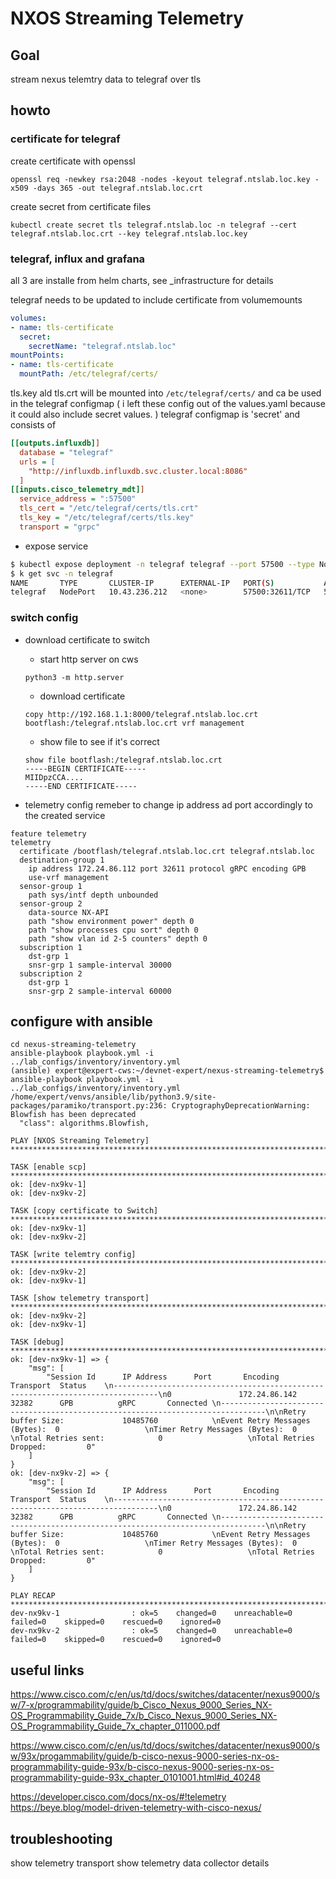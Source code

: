 # NXOS Streaming Telemetry
## Goal
stream nexus telemtry data to telegraf over tls
## howto
### certificate for telegraf
create certificate with openssl
```
openssl req -newkey rsa:2048 -nodes -keyout telegraf.ntslab.loc.key -x509 -days 365 -out telegraf.ntslab.loc.crt
```
create secret from certificate files
```
kubectl create secret tls telegraf.ntslab.loc -n telegraf --cert telegraf.ntslab.loc.crt --key telegraf.ntslab.loc.key
```
### telegraf, influx and grafana
all 3 are installe from helm charts, see _infrastructure for details

telegraf needs to be updated to include certificate from volumemounts
```yaml
volumes:
- name: tls-certificate
  secret:
    secretName: "telegraf.ntslab.loc"
mountPoints:
- name: tls-certificate
  mountPath: /etc/telegraf/certs/
```

tls.key ald tls.crt will be mounted into `/etc/telegraf/certs/` and ca be used in the telegraf configmap
( i left these config out of the values.yaml because it could also include secret values. )
telegraf configmap is 'secret' and consists of
```ini
[[outputs.influxdb]]
  database = "telegraf"
  urls = [
    "http://influxdb.influxdb.svc.cluster.local:8086"
  ]
[[inputs.cisco_telemetry_mdt]]
  service_address = ":57500"
  tls_cert = "/etc/telegraf/certs/tls.crt"
  tls_key = "/etc/telegraf/certs/tls.key"
  transport = "grpc"
```
* expose service
```bash
$ kubectl expose deployment -n telegraf telegraf --port 57500 --type NodePort
$ k get svc -n telegraf                                             
NAME       TYPE       CLUSTER-IP      EXTERNAL-IP   PORT(S)           AGE
telegraf   NodePort   10.43.236.212   <none>        57500:32611/TCP   5s
```


### switch config
* download certificate to switch
    * start http server on cws
    ```
    python3 -m http.server
    ```
    * download certificate
    ```
    copy http://192.168.1.1:8000/telegraf.ntslab.loc.crt bootflash:/telegraf.ntslab.loc.crt vrf management
    ```
    * show file to see if it's correct
    ```
    show file bootflash:/telegraf.ntslab.loc.crt
    -----BEGIN CERTIFICATE-----
    MIIDpzCCA....
    -----END CERTIFICATE-----
    ```

* telemetry config
remeber to change ip address ad port accordingly to the created service
```
feature telemetry
telemetry
  certificate /bootflash/telegraf.ntslab.loc.crt telegraf.ntslab.loc
  destination-group 1
    ip address 172.24.86.112 port 32611 protocol gRPC encoding GPB 
    use-vrf management
  sensor-group 1
    path sys/intf depth unbounded
  sensor-group 2
    data-source NX-API
    path "show environment power" depth 0
    path "show processes cpu sort" depth 0
    path "show vlan id 2-5 counters" depth 0
  subscription 1
    dst-grp 1
    snsr-grp 1 sample-interval 30000
  subscription 2
    dst-grp 1
    snsr-grp 2 sample-interval 60000
```
## configure with ansible
```
cd nexus-streaming-telemetry
ansible-playbook playbook.yml -i ../lab_configs/inventory/inventory.yml
(ansible) expert@expert-cws:~/devnet-expert/nexus-streaming-telemetry$ ansible-playbook playbook.yml -i ../lab_configs/inventory/inventory.yml 
/home/expert/venvs/ansible/lib/python3.9/site-packages/paramiko/transport.py:236: CryptographyDeprecationWarning: Blowfish has been deprecated
  "class": algorithms.Blowfish,

PLAY [NXOS Streaming Telemetry] **************************************************************************************************************************************************************************************************************

TASK [enable scp] ****************************************************************************************************************************************************************************************************************************
ok: [dev-nx9kv-1]
ok: [dev-nx9kv-2]

TASK [copy certificate to Switch] ************************************************************************************************************************************************************************************************************
ok: [dev-nx9kv-1]
ok: [dev-nx9kv-2]

TASK [write telemtry config] *****************************************************************************************************************************************************************************************************************
ok: [dev-nx9kv-2]
ok: [dev-nx9kv-1]

TASK [show telemetry transport] **************************************************************************************************************************************************************************************************************
ok: [dev-nx9kv-2]
ok: [dev-nx9kv-1]

TASK [debug] *********************************************************************************************************************************************************************************************************************************
ok: [dev-nx9kv-1] => {
    "msg": [
        "Session Id      IP Address      Port       Encoding     Transport  Status    \n--------------------------------------------------------------------------------\n0               172.24.86.142   32382      GPB          gRPC       Connected \n--------------------------------------------------------------------------------\n\nRetry buffer Size:             10485760            \nEvent Retry Messages (Bytes):  0                   \nTimer Retry Messages (Bytes):  0                   \nTotal Retries sent:            0                   \nTotal Retries Dropped:         0"
    ]
}
ok: [dev-nx9kv-2] => {
    "msg": [
        "Session Id      IP Address      Port       Encoding     Transport  Status    \n--------------------------------------------------------------------------------\n0               172.24.86.142   32382      GPB          gRPC       Connected \n--------------------------------------------------------------------------------\n\nRetry buffer Size:             10485760            \nEvent Retry Messages (Bytes):  0                   \nTimer Retry Messages (Bytes):  0                   \nTotal Retries sent:            0                   \nTotal Retries Dropped:         0"
    ]
}

PLAY RECAP ***********************************************************************************************************************************************************************************************************************************
dev-nx9kv-1                : ok=5    changed=0    unreachable=0    failed=0    skipped=0    rescued=0    ignored=0   
dev-nx9kv-2                : ok=5    changed=0    unreachable=0    failed=0    skipped=0    rescued=0    ignored=0
```

## useful links
https://www.cisco.com/c/en/us/td/docs/switches/datacenter/nexus9000/sw/7-x/programmability/guide/b_Cisco_Nexus_9000_Series_NX-OS_Programmability_Guide_7x/b_Cisco_Nexus_9000_Series_NX-OS_Programmability_Guide_7x_chapter_011000.pdf


https://www.cisco.com/c/en/us/td/docs/switches/datacenter/nexus9000/sw/93x/progammability/guide/b-cisco-nexus-9000-series-nx-os-programmability-guide-93x/b-cisco-nexus-9000-series-nx-os-programmability-guide-93x_chapter_0101001.html#id_40248

https://developer.cisco.com/docs/nx-os/#!telemetry
https://beye.blog/model-driven-telemetry-with-cisco-nexus/

## troubleshooting
show telemetry transport
show telemetry data collector details